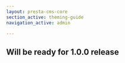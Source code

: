 ```yaml
---
layout: presta-cms-core
section_active: theming-guide
navigation_active: admin

---
```


## Will be ready for 1.0.0 release
